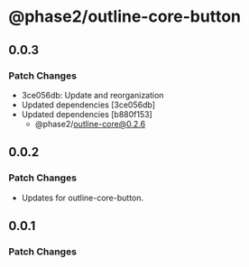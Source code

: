 # @phase2/outline-core-button

## 0.0.3

### Patch Changes

- 3ce056db: Update and reorganization
- Updated dependencies [3ce056db]
- Updated dependencies [b880f153]
  - @phase2/outline-core@0.2.6

## 0.0.2

### Patch Changes

- Updates for outline-core-button.

## 0.0.1

### Patch Changes
